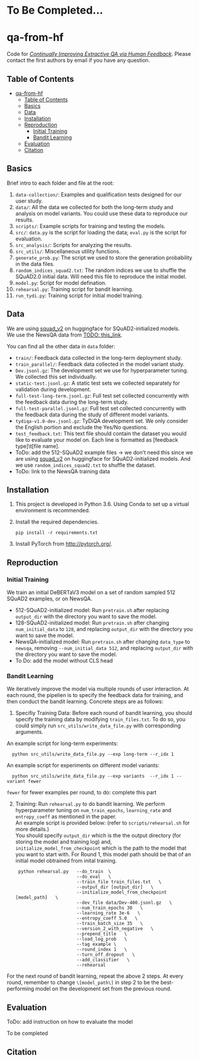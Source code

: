 # To Be Completed...
# qa-from-hf
Code for [_Continually Improving Extractive QA via Human Feedback_](). Please contact the first authors by email if you have any question.

## Table of Contents
- [qa-from-hf](#qa-from-hf)
  - [Table of Contents](#table-of-contents)
  - [Basics](#basics)
  - [Data](#data)
  - [Installation](#installation)
  - [Reproduction](#reproduction)
    - [Initial Training](#initial-training)
    - [Bandit Learning](#bandit-learning)
  - [Evaluation](#evaluation)
  - [Citation](#citation)

## Basics
Brief intro to each folder and file at the root:
1. `data-collection/`: Examples and qualification tests designed for our user study. 
2. `data/`: All the data we collected for both the long-term study and analysis on model variants. You could use these data to reproduce our results. 
3. `scripts/`: Example scripts for training and testing the models.
4. `src/`: `data.py` is the script for loading the data; `eval.py` is the script for evaluation.
5. `src_analysis/`: Scripts for analyzing the results. 
6. `src_utils/`: Miscellaneous utility functions.
7. `generate_prob.py`: The script we used to store the generation probability in the data files.
8. `random_indices_squad2.txt`: The random indices we use to shuffle the SQuAD2.0 initial data. Will need this file to reproduce the initial model.
9.  `model.py`: Script for model defination.
10. `rehearsal.py`: Training script for bandit learning.
11. `run_tydi.py`: Training script for initial model training.


## Data
We are using [squad_v2](https://huggingface.co/datasets/squad_v2) on huggingface for SQuAD2-initialized models.   
We use the NewsQA data from [TODO: this_link](https://newsqa_link.link). 

You can find all the other data in `data` folder:
- `train/`: Feedback data collected in the long-term deployment study.
- `train_parallel/`: Feedback data collected in the model variant study.
- `Dev.jsonl.gz`: The development set we use for hyperparameter tuning. We collected this set individually. 
- `static-test.jsonl.gz`: A static test sets we collected separately for validation during development.
- `full-test-long-term.jsonl.gz`: Full test set collected concurrently with the feedback data during the long-term study.
- `full-test-parallel.jsonl.gz`: Full test set collected concurrently with the feedback data during the study of different model variants. 
- `tydiqa-v1.0-dev.jsonl.gz`: TyDiQA development set. We only consider the English portion and exclude the Yes/No questions. 
- `test_feedback.txt`: This text file should contain the dataset you would like to evaluate your model on. Each line is formatted as \[feedback type\]\\t\[file name\].
- ToDo: add the 512-SQuAD2 example files -> we don't need this since we are using [squad_v2](https://huggingface.co/datasets/squad_v2) on huggingface for SQuAD2-initialized models. And we use `random_indices_squad2.txt` to shuffle the dataset. 
- ToDo: link to the NewsQA training data



## Installation
1. This project is developed in Python 3.6. Using Conda to set up a virtual environment is recommended.

2. Install the required dependencies. 
    ```
    pip install -r requirements.txt
    ```
    
3. Install PyTorch from http://pytorch.org/.


## Reproduction
### Initial Training
We train an initial DeBERTaV3 model on a set of random sampled 512 SQuAD2 examples, or on NewsQA.
- 512-SQuAD2-initialized model: Run `pretrain.sh` after replacing `output_dir` with the directory you want to save the model.
- 128-SQuAD2-initialized model: Run `pretrain.sh` after changing `num_initial_data` to `128`, and replacing `output_dir` with the directory you want to save the model.
- NewsQA-initialized model: Run `pretrain.sh` after changing `data_type` to `newsqa`, removing `--num_initial_data 512`, and replacing `output_dir` with the directory you want to save the model.
- To Do: add the model without CLS head

### Bandit Learning
We iteratively improve the model via multiple rounds of user interaction. At each round, the pipelien is to specify the feedback data for training, and then conduct the bandit learning. Concrete steps are as follows:

1. Specifiy Training Data: Before each round of bandit learning, you should specify the training data by modifying `train_files.txt`. To do so, you could simply run `src_utils/write_data_file.py` with corresponding arguments.  

An example script for long-term experiments:  

      python src_utils/write_data_file.py --exp long-term --r_idx 1

An example script for experiments on different model variants:  

      python src_utils/write_data_file.py --exp variants  --r_idx 1 --variant fewer

`fewer` for fewer examples per round, to do: complete this part

2. Training: Run `rehearsal.py` to do bandit learning. We perform hyperparameter tuning on `num_train_epochs`, `learning_rate` and `entropy_coeff` as mentioned in the paper.   
An example script is provided below: (refer to `scripts/rehearsal.sh` for more details.)    
You should specify `output_dir` which is the the output directory (for storing the model and training log) and, `initialize_model_from_checkpoint` which is the path to the model that you want to start with. For Round 1, this model path should be that of an initial model obtrained from inital training.

        python rehearsal.py   --do_train  \
                              --do_eval   \
                              --train_file train_files.txt   \
                              --output_dir [output_dir]   \
                              --initialize_model_from_checkpoint [model_path]   \
                              --dev_file data/Dev-400.jsonl.gz   \
                              --num_train_epochs 30   \
                              --learning_rate 3e-6   \
                              --entropy_coeff 5.0   \
                              --train_batch_size 35   \
                              --version_2_with_negative   \
                              --prepend_title   \
                              --load_log_prob   \
                              --tag example \
                              --round_index 1   \
                              --turn_off_dropout   \
                              --add_classifier   \
                              --rehearsal   


For the next round of bandit learning, repeat the above 2 steps. At every round, remember to change `\[model_path\]` in step 2 to be the best-performing model on the development set from the previous round.  

## Evaluation
ToDo: add instruction on how to evaluate the model


To be completed




## Citation
```

```
